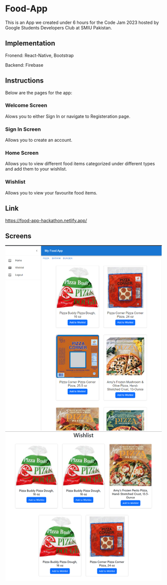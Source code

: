 # Food-App
This is an App we created under 6 hours for the Code Jam 2023 hosted by Google Students Developers Club at SMIU Pakistan.

## Implementation
Fronend: React-Native, Bootstrap

Backend: Firebase

## Instructions
Below are the pages for the app:

### Welcome Screen
Alows you to either Sign In or navigate to Registeration page.

### Sign In Screen
Allows you to create an account.

### Home Screen
Allows you to view different food items categorized under different types and add them to your wishlist.

### Wishlist
Allows you to view your favourite food items.

## Link

https://food-app-hackathon.netlify.app/

## Screens
![Alt text](/Images/1.PNG)
![Alt text](/Images/2.PNG)
